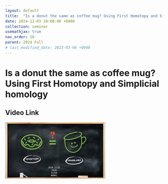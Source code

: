 ```yaml
---
layout: default
title:  "Is a donut the same as coffee mug? Using First Homotopy and Simplicial homology"
date: 2024-12-03 18:00:00 +0900
collection: seminar
usemathjax: true
nav_order: 16
parent: 2024 Fall
# last_modified_date: 2023-03-06 +0900
---
```

# Is a donut the same as coffee mug? Using First Homotopy and Simplicial homology
<!-- ## <center> Abstract </center>
Francis Guthrie claimed in 1852 the four color problem. We
proof two essential lemmas and then solve six color problem. We expand
the proof of six color problem into five, four color problem. Kempe
published this proof in 1879. However the flaw was discovered in 1890
by Heawood. Although flawed, Kempe’s idea was used as one of a basic
tool. -->
## Video Link

[![Video Label](pictures/15_donut.jpg)](https://www.youtube.com/watch?v=tyrw663YO5M)

<!-- ## PDF Download -->

<!-- <a target='_blank' href='../2024-1/2024-1_download/crime.pdf'>What is Counting? PDF</a> -->